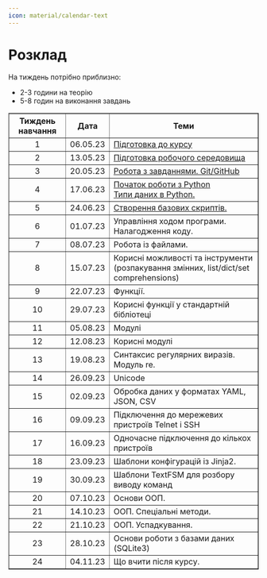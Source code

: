 ```yaml
---
icon: material/calendar-text
---
```

# Розклад



На тиждень потрібно приблизно:

* 2-3 години на теорію
* 5-8 годин на виконання завдань

<table border="1" cellpadding="4" cellspacing="0">
 <tr>
    <th align="center">Тиждень навчання</th>
    <th align="center">Дата</th>
    <th align="center">Теми</th>
 </tr>
 <tr>
    <td align="center">1</td>
    <td align="center">06.05.23</td>
    <td><a href="https://pyneng.io/course/topics/00-preparation/">Підготовка до курсу</a></td>
 </tr>
 <tr>
    <td align="center">2</td>
    <td align="center">13.05.23</td>
    <td><a href="https://pyneng.io/course/topics/01-course-env/">Підготовка робочого середовища</a></td>
 </tr>
 <tr>
    <td align="center">3</td>
    <td align="center">20.05.23</td>
    <td><a href="https://pyneng.io/course/topics/02-git-github-tasks/">Робота з завданнями. Git/GitHub</a></td>
 </tr>
 <tr>
    <td align="center">4</td>
    <td align="center">17.06.23</td>
    <td><a href="https://pyneng.io/course/topics/03-python-intro/">Початок роботи з Python</a><br><a href="https://pyneng.io/course/topics/04-data-types/">Типи даних в Python.</a></td>
 </tr>
 <tr>
    <td align="center">5</td>
    <td align="center">24.06.23</td>
    <td><a href="https://pyneng.io/course/topics/05-basic-scripts/">Створення базових скриптів.</a></td>
 </tr>
 <tr>
    <td align="center">6</td>
    <td align="center">01.07.23</td>
    <td>Управління ходом програми. Налагодження коду.</td>
 </tr>
 <tr>
    <td align="center">7</td>
    <td align="center">08.07.23</td>
    <td>Робота із файлами.</td>
 </tr>
 <tr>
    <td align="center">8</td>
    <td align="center">15.07.23</td>
    <td>Корисні можливості та інструменти (розпакування змінних, list/dict/set comprehensions)</td>
 </tr>
 <tr>
    <td align="center">9</td>
    <td align="center">22.07.23</td>
    <td>Функції.</td>
 </tr>
 <tr>
    <td align="center">10</td>
    <td align="center">29.07.23</td>
    <td>Корисні функції у стандартній бібліотеці</td>
 </tr>
 <tr>
    <td align="center">11</td>
    <td align="center">05.08.23</td>
    <td>Модулі</td>
 </tr>
 <tr>
    <td align="center">12</td>
    <td align="center">12.08.23</td>
    <td>Корисні модулі</td>
 </tr>
 <tr>
    <td align="center">13</td>
    <td align="center">19.08.23</td>
    <td>Синтаксис регулярних виразів. Модуль re.</td>
 </tr>
 <tr>
    <td align="center">14</td>
    <td align="center">26.09.23</td>
    <td>Unicode</td>
 </tr>
 <tr>
    <td align="center">15</td>
    <td align="center">02.09.23</td>
    <td>Обробка даних у форматах YAML, JSON, CSV</td>
 </tr>
 <tr>
    <td align="center">16</td>
    <td align="center">09.09.23</td>
    <td>Підключення до мережевих пристроїв Telnet і SSH</td>
 </tr>
 <tr>
    <td align="center">17</td>
    <td align="center">16.09.23</td>
    <td>Одночасне підключення до кількох пристроїв</td>
 </tr>
 <tr>
    <td align="center">18</td>
    <td align="center">23.09.23</td>
    <td>Шаблони конфігурацій із Jinja2.</td>
 </tr>
 <tr>
    <td align="center">19</td>
    <td align="center">30.09.23</td>
    <td>Шаблони TextFSM для розбору виводу команд</td>
 </tr>
 <tr>
    <td align="center">20</td>
    <td align="center">07.10.23</td>
    <td>Основи ООП.</td>
 </tr> 
 <tr>
    <td align="center">21</td>
    <td align="center">14.10.23</td>
    <td>ООП. Спеціальні методи.</td>
 </tr> 
 <tr>
    <td align="center">22</td>
    <td align="center">21.10.23</td>
    <td>ООП. Успадкування.</td>
 </tr> 
 <tr>
    <td align="center">23</td>
    <td align="center">28.10.23</td>
    <td>Основи роботи з базами даних (SQLite3)</td>
 </tr> 
 <tr>
    <td align="center">24</td>
    <td align="center">04.11.23</td>
    <td>Що вчити після курсу.</td>
 </tr>  
</table>
